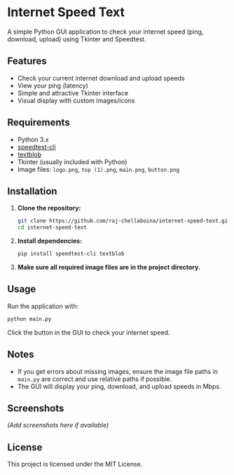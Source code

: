 # Internet Speed Text

A simple Python GUI application to check your internet speed (ping, download, upload) using Tkinter and Speedtest.

## Features

- Check your current internet download and upload speeds
- View your ping (latency)
- Simple and attractive Tkinter interface
- Visual display with custom images/icons

## Requirements

- Python 3.x
- [speedtest-cli](https://pypi.org/project/speedtest-cli/)
- [textblob](https://pypi.org/project/textblob/)
- Tkinter (usually included with Python)
- Image files: `logo.png`, `top (1).png`, `main.png`, `button.png`

## Installation

1. **Clone the repository:**
   ```bash
   git clone https://github.com/raj-chellaboina/internet-speed-text.git
   cd internet-speed-text
   ```

2. **Install dependencies:**
   ```bash
   pip install speedtest-cli textblob
   ```

3. **Make sure all required image files are in the project directory.**

## Usage

Run the application with:
```bash
python main.py
```

Click the button in the GUI to check your internet speed.

## Notes

- If you get errors about missing images, ensure the image file paths in `main.py` are correct and use relative paths if possible.
- The GUI will display your ping, download, and upload speeds in Mbps.

## Screenshots

*(Add screenshots here if available)*

## License

This project is licensed under the MIT License.
